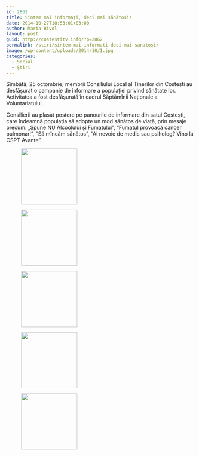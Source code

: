 ```yaml
---
id: 2862
title: Sîntem mai informați, deci mai sănătoși!
date: 2014-10-27T18:53:01+03:00
author: Maria Bivol
layout: post
guid: http://costestitv.info/?p=2862
permalink: /stiri/sintem-mai-informati-deci-mai-sanatosi/
image: /wp-content/uploads/2014/10/1.jpg
categories:
  - Social
  - Știri
---
```

Sîmbătă, 25 octombrie, membrii Consiliului Local al Tinerilor din Costești au desfășurat o campanie de informare a populației privind sănătate lor. <!--more-->Activitatea a fost desfășurată în cadrul Săptămînii Naționale a Voluntariatului.

  
Consilierii au plasat postere pe panourile de informare din satul Costești, care îndeamnă populația să adopte un mod sănătos de viață, prin mesaje precum: „Spune NU Alcoolului și Fumatului”, “Fumatul provoacă cancer pulmonar!”, “Să mîncăm sănătos”, “Ai nevoie de medic sau psiholog? Vino la CSPT Avante”.

<div id='gallery-12' class='gallery galleryid-2862 gallery-columns-3 gallery-size-thumbnail'>
  <figure class='gallery-item'> 
  
  <div class='gallery-icon landscape'>
    <a href='http://costestitv.ddev.local/wp-content/uploads/2014/10/3.jpg'><img width="150" height="150" src="http://costestitv.ddev.local/wp-content/uploads/2014/10/3-150x150.jpg" class="attachment-thumbnail size-thumbnail" alt="" /></a>
  </div></figure><figure class='gallery-item'> 
  
  <div class='gallery-icon landscape'>
    <a href='http://costestitv.ddev.local/wp-content/uploads/2014/10/4.jpg'><img width="150" height="150" src="http://costestitv.ddev.local/wp-content/uploads/2014/10/4-150x150.jpg" class="attachment-thumbnail size-thumbnail" alt="" /></a>
  </div></figure><figure class='gallery-item'> 
  
  <div class='gallery-icon landscape'>
    <a href='http://costestitv.ddev.local/wp-content/uploads/2014/10/5.jpg'><img width="150" height="150" src="http://costestitv.ddev.local/wp-content/uploads/2014/10/5-150x150.jpg" class="attachment-thumbnail size-thumbnail" alt="" /></a>
  </div></figure><figure class='gallery-item'> 
  
  <div class='gallery-icon landscape'>
    <a href='http://costestitv.ddev.local/wp-content/uploads/2014/10/6.jpg'><img width="150" height="150" src="http://costestitv.ddev.local/wp-content/uploads/2014/10/6-150x150.jpg" class="attachment-thumbnail size-thumbnail" alt="" /></a>
  </div></figure><figure class='gallery-item'> 
  
  <div class='gallery-icon landscape'>
    <a href='http://costestitv.ddev.local/wp-content/uploads/2014/10/7.jpg'><img width="150" height="150" src="http://costestitv.ddev.local/wp-content/uploads/2014/10/7-150x150.jpg" class="attachment-thumbnail size-thumbnail" alt="" /></a>
  </div></figure>
</div>